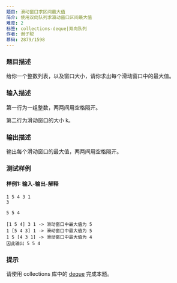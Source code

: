 ```yaml
---
题目: 滑动窗口求区间最大值
简介: 使用双向队列求滑动窗口区间最大值
难度: 2
标签: collections-deque|双向队列
作者: 谢子聪
慕码: 2879/1598
---
```


### 题目描述

给你一个整数列表，以及窗口大小，请你求出每个滑动窗口中的最大值。

### 输入描述

第一行为一组整数，两两间用空格隔开。

第二行为滑动窗口的大小 k。

### 输出描述

输出每个滑动窗口的最大值，两两间用空格隔开。

### 测试样例

#### 样例1: 输入-输出-解释

```
1 5 4 3 1
3
```

```
5 5 4
```

```
[1 5 4] 3 1 -> 滑动窗口中最大值为 5
1 [5 4 3] 1 -> 滑动窗口中最大值为 5
1 5 [4 3 1] -> 滑动窗口中最大值为 4
因此输出 5 5 4
```

### 提示

请使用 collections 库中的 [deque](<https://docs.python.org/zh-cn/3/library/collections.html#collections.deque>) 完成本题。
